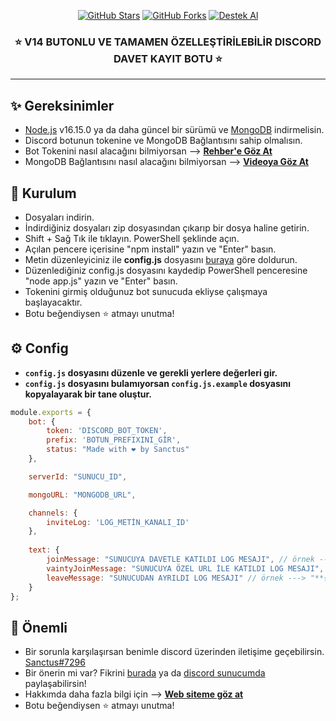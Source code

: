 <p align="center">
<a href="https://github.com/ErenBaygun?tab=repositories"><img alt="GitHub Stars" src="https://img.shields.io/github/stars/ErenBaygun/v14-Invite-Logger?style=for-the-badge"></a> 
<a href="https://github.com/ErenBaygun/v14-Invite-Logger/fork"><img alt="GitHub Forks" src="https://img.shields.io/github/forks/ErenBaygun/v14-Invite-Logger?style=for-the-badge"></a>
<a href="https://discord.gg/MEdUDMSTMx"><img alt="Destek Al" src="https://img.shields.io/badge/Discord-7289DA?style=for-the-badge&logo=discord&logoColor=white"></a>
</p>
<h3 align="center">⭐ V14 BUTONLU VE TAMAMEN ÖZELLEŞTİRİLEBİLİR DISCORD DAVET KAYIT BOTU ⭐</h3>

---

## ✨ Gereksinimler
- [Node.js](https://nodejs.org/en/) v16.15.0 ya da daha güncel bir sürümü ve [MongoDB](https://www.mongodb.com/) indirmelisin.
- Discord botunun tokenine ve MongoDB Bağlantısını sahip olmalısın.
-  Bot Tokenini nasıl alacağını bilmiyorsan --> **[Rehber'e Göz At](https://discordjs.guide/preparations/setting-up-a-bot-application.html#your-token)**
-  MongoDB Bağlantısını nasıl alacağını bilmiyorsan --> **[Videoya Göz At](https://www.youtube.com/watch?v=VKRIz9s9V70)**

## 🚀 Kurulum
- Dosyaları indirin.
- İndirdiğiniz dosyaları zip dosyasından çıkarıp bir dosya haline getirin.
- Shift + Sağ Tık ile tıklayın. PowerShell şeklinde açın.
- Açılan pencere içerisine "npm install" yazın ve "Enter" basın.
- Metin düzenleyiciniz ile **config.js** dosyasını [buraya](https://github.com/ErenBaygun/v14-Invite-Logger/#-config) göre doldurun.
- Düzenlediğiniz config.js dosyasını kaydedip PowerShell penceresine "node app.js" yazın ve "Enter" basın.
- Tokenini girmiş olduğunuz bot sunucuda ekliyse çalışmaya başlayacaktır.
- Botu beğendiysen ⭐ atmayı unutma!

## ⚙ Config
- **`config.js` dosyasını düzenle ve gerekli yerlere değerleri gir.**
- **`config.js` dosyasını bulamıyorsan `config.js.example` dosyasını kopyalayarak bir tane oluştur.**
```js
module.exports = {
    bot: {
        token: 'DISCORD_BOT_TOKEN',
        prefix: 'BOTUN_PREFIXINI_GİR',
        status: "Made with ❤️ by Sanctus"
    },

    serverId: "SUNUCU_ID",

    mongoURL: "MONGODB_URL",

    channels: {
        inviteLog: 'LOG_METİN_KANALI_ID'
    },
    
    text: {
        joinMessage: "SUNUCUYA DAVETLE KATILDI LOG MESAJI", // örnek ---> "**{newMember} sunucuya katıldı.**\nDavet eden: {inviter} ( {inviteCount} Davet )"
        vaintyJoinMessage: "SUNUCUYA ÖZEL URL İLE KATILDI LOG MESAJI", // örnek ---> "**{newMember} sunucuya katıldı.**\nÖzel url'yi kullanarak katıldı. ( {vanityUses} )"
        leaveMessage: "SUNUCUDAN AYRILDI LOG MESAJI" // örnek ---> "**{member} sunucudan ayrıldı.**"
    }
};
```



## 🛑 Önemli
- Bir sorunla karşılaşırsan benimle discord üzerinden iletişime geçebilirsin. [Sanctus#7296](https://discord.gg/MEdUDMSTMx)
- Bir önerin mi var? Fikrini [burada](https://github.com/ErenBaygun/v14-Invite-Logger/issues/new?title=Öneri) ya da [discord sunucumda](https://discord.gg/MEdUDMSTMx) paylaşabilirsin!
- Hakkımda daha fazla bilgi için --> **[Web siteme göz at](https://sanct.me)**
- Botu beğendiysen ⭐ atmayı unutma!
